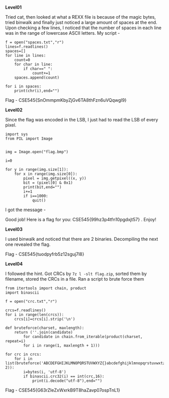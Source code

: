 **Level01**

Tried cat, then looked at what a REXX file is because of the magic bytes, tried binwalk and finally just noticed a large amount of spaces at the end. Upon checking a few lines, I noticed that the number of spaces in each line was in the range of lowercase ASCII letters. My script - 

```
f = open("spaces.txt","r")
lines=f.readlines()
spaces=[]
for line in lines:
	count=0
	for char in line:
		if char==" ":
			count+=1
	spaces.append(count)

for i in spaces:
	print(chr(i),end="")
```

Flag - CSE545{SnOmmpmKbyZjGv6TA8thFzn6uVQqwgl9}

**Level02**

Since the flag was encoded in the LSB, I just had to read the LSB of every pixel. 

```
import sys
from PIL import Image


img = Image.open("flag.bmp")

i=0

for y in range(img.size[1]):
    for x in range(img.size[0]):
        pixel = img.getpixel((x, y))
        bit = (pixel[0] & 0x1)
        print(bit,end="")
        i+=1
        if i==1000:
            quit()
```

I got the message -

Good job! Here is a flag for you: CSE545{99hz3p4tfn10pgdxjt57} . Enjoy!

**Level03**

I used binwalk and noticed that there are 2 binaries. Decompiling the next one revealed the flag.

Flag - CSE545{tuodpyfrb5z12sguj7l8}

**Level04**

I followed the hint. Got CRCs by `7z l -slt flag.zip`, sorted them by filename, stored the CRCs in a file. Ran a script to brute force them

```
from itertools import chain, product
import binascii

f = open("crc.txt","r")

crcs=f.readlines()
for i in range(len(crcs)):
	crcs[i]=crcs[i].strip('\n')

def bruteforce(charset, maxlength):
    return (''.join(candidate)
        for candidate in chain.from_iterable(product(charset, repeat=i)
        for i in range(1, maxlength + 1)))

for crc in crcs:
	for i in list(bruteforce('ABCDEFGHIJKLMNOPQRSTUVWXYZ{}abcdefghijklmnopqrstuvwxtz1234567890', 2)):
		i=bytes(i, 'utf-8')
		if binascii.crc32(i) == int(crc,16):
			print(i.decode("utf-8"),end="")
```

Flag - CSE545{G63rZIeZxWxrkB9T8haZavp07ospTnL1}
